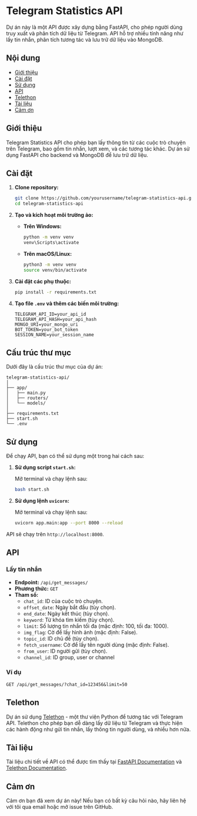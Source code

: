 # Telegram Statistics API

Dự án này là một API được xây dựng bằng FastAPI, cho phép người dùng truy xuất và phân tích dữ liệu từ Telegram. API hỗ trợ nhiều tính năng như lấy tin nhắn, phân tích tương tác và lưu trữ dữ liệu vào MongoDB.

## Nội dung

- [Giới thiệu](#giới-thiệu)
- [Cài đặt](#cài-đặt)
- [Sử dụng](#sử-dụng)
- [API](#api)
- [Telethon](#telethon)
- [Tài liệu](#tài-liệu)
- [Cảm ơn](#cảm-ơn)

## Giới thiệu

Telegram Statistics API cho phép bạn lấy thông tin từ các cuộc trò chuyện trên Telegram, bao gồm tin nhắn, lượt xem, và các tương tác khác. Dự án sử dụng FastAPI cho backend và MongoDB để lưu trữ dữ liệu.

## Cài đặt

1. **Clone repository:**

   ```bash
   git clone https://github.com/yourusername/telegram-statistics-api.git
   cd telegram-statistics-api
   ```

2. **Tạo và kích hoạt môi trường ảo:**

   - **Trên Windows:**

     ```bash
     python -m venv venv
     venv\Scripts\activate
     ```

   - **Trên macOS/Linux:**

     ```bash
     python3 -m venv venv
     source venv/bin/activate
     ```

3. **Cài đặt các phụ thuộc:**

   ```bash
   pip install -r requirements.txt
   ```

4. **Tạo file `.env` và thêm các biến môi trường:**

   ```plaintext
   TELEGRAM_API_ID=your_api_id
   TELEGRAM_API_HASH=your_api_hash
   MONGO_URI=your_mongo_uri
   BOT_TOKEN=your_bot_token
   SESSION_NAME=your_session_name
   ```

## Cấu trúc thư mục

Dưới đây là cấu trúc thư mục của dự án:

```
telegram-statistics-api/
│
├── app/
│   ├── main.py
│   ├── routers/
│   └── models/
│
├── requirements.txt
├── start.sh
└── .env
```

## Sử dụng

Để chạy API, bạn có thể sử dụng một trong hai cách sau:

1. **Sử dụng script `start.sh`:**

   Mở terminal và chạy lệnh sau:

   ```bash
   bash start.sh
   ```

2. **Sử dụng lệnh `uvicorn`:**

   Mở terminal và chạy lệnh sau:

   ```bash
   uvicorn app.main:app --port 8000 --reload
   ```

API sẽ chạy trên `http://localhost:8000`.

## API

### Lấy tin nhắn

- **Endpoint:** `/api/get_messages/`
- **Phương thức:** `GET`
- **Tham số:**
  - `chat_id`: ID của cuộc trò chuyện.
  - `offset_date`: Ngày bắt đầu (tùy chọn).
  - `end_date`: Ngày kết thúc (tùy chọn).
  - `keyword`: Từ khóa tìm kiếm (tùy chọn).
  - `limit`: Số lượng tin nhắn tối đa (mặc định: 100, tối đa: 1000).
  - `img_flag`: Cờ để lấy hình ảnh (mặc định: False).
  - `topic_id`: ID chủ đề (tùy chọn).
  - `fetch_username`: Cờ để lấy tên người dùng (mặc định: False).
  - `from_user`: ID người gửi (tùy chọn).
  - `channel_id`: ID group, user or channel
### Ví dụ

```
GET /api/get_messages/?chat_id=123456&limit=50
```

## Telethon

Dự án sử dụng [Telethon](https://docs.telethon.dev/en/latest/) - một thư viện Python để tương tác với Telegram API. Telethon cho phép bạn dễ dàng lấy dữ liệu từ Telegram và thực hiện các hành động như gửi tin nhắn, lấy thông tin người dùng, và nhiều hơn nữa.

## Tài liệu

Tài liệu chi tiết về API có thể được tìm thấy tại [FastAPI Documentation](https://fastapi.tiangolo.com/) và [Telethon Documentation](https://docs.telethon.dev/en/latest/).

## Cảm ơn

Cảm ơn bạn đã xem dự án này! Nếu bạn có bất kỳ câu hỏi nào, hãy liên hệ với tôi qua email hoặc mở issue trên GitHub.